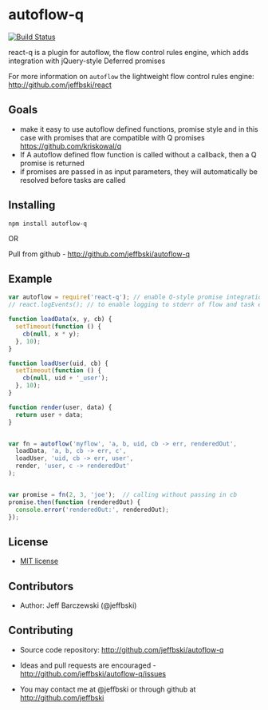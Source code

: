 # autoflow-q

[![Build Status](https://secure.travis-ci.org/jeffbski/autoflow-q.png?branch=master)](http://travis-ci.org/jeffbski/react-q)

react-q is a plugin for autoflow, the flow control rules engine, which adds integration with jQuery-style Deferred promises

For more information on `autoflow` the lightweight flow control rules engine:  http://github.com/jeffbski/react

## Goals

 - make it easy to use autoflow defined functions, promise style and in this case with promises that are compatible with Q promises https://github.com/kriskowal/q
 - If A autoflow defined flow function is called without a callback, then a Q promise is returned
 - if promises are passed in as input parameters, they will automatically be resolved before tasks are called

## Installing

    npm install autoflow-q

OR

Pull from github - http://github.com/jeffbski/autoflow-q


## Example

```javascript
var autoflow = require('react-q'); // enable Q-style promise integration, return react
// react.logEvents(); // to enable logging to stderr of flow and task events

function loadData(x, y, cb) {
  setTimeout(function () {
    cb(null, x * y);
  }, 10);
}

function loadUser(uid, cb) {
  setTimeout(function () {
    cb(null, uid + '_user');
  }, 10);
}

function render(user, data) {
  return user + data;
}


var fn = autoflow('myflow', 'a, b, uid, cb -> err, renderedOut',
  loadData, 'a, b, cb -> err, c',
  loadUser, 'uid, cb -> err, user',
  render, 'user, c -> renderedOut'
);


var promise = fn(2, 3, 'joe');  // calling without passing in cb
promise.then(function (renderedOut) {
  console.error('renderedOut:', renderedOut);
});
```


## License

 - [MIT license](http://github.com/jeffbski/autoflow-q/raw/master/LICENSE)

## Contributors

 - Author: Jeff Barczewski (@jeffbski)

## Contributing

 - Source code repository: http://github.com/jeffbski/autoflow-q
 - Ideas and pull requests are encouraged  - http://github.com/jeffbski/autoflow-q/issues

- You may contact me at @jeffbski or through github at http://github.com/jeffbski
